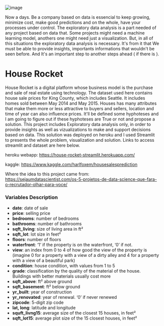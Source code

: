 ![image](https://user-images.githubusercontent.com/84594190/129112665-63e31ac4-bbac-4c4a-a55b-4b8141b55ad2.png)

Now a days. Be a company based on data is essencial to keep growing, minimize cost, make good predictions and on the whole, have your processes under control. The exploratory data analysis is a part needed of any project based on data that. Some projects might need a machine learning model, anothers one might need just a visualization. But, in all of this situations the exploratory data analysis is necessary. It's from it that We must be able to provide insights, importants informations that wouldn't be seen before. And It's an important step to another steps ahead ( if there is ).

# House Rocket

House Rocket is a digital platform whose business model is the purchase and sale of real estate using technology. The dataset used here contains house sale prices for King County, which includes Seattle. It includes homes sold between May 2014 and May 2015. Houses has many attributes that make them more or less attractive to buyers and sellers, location and time of year can also influence prices. It'll be defined some hyphoteses and I am going to figure out if these hyphoteses are True or not and propose a solution. This project includes Exploratory data analysis only, in order to provide insights as well as vizualizations to make and support decisions based on data. This solution was deployed on heroku and I used Streamlit to presents the whole problem, visualization and solution. Links to access streamlit and dataset are here below.

heroku webapp: https://house-rocket-streamlit.herokuapp.com/

kaggle: https://www.kaggle.com/harlfoxem/housesalesprediction

Where the idea to this project came from: https://sejaumdatascientist.com/os-5-projetos-de-data-science-que-fara-o-recrutador-olhar-para-voce/


### Variables Description

- **date**: date of sale
- **price**: selling price
- **bedrooms**: number of bedrooms
- **bathrooms**: number of bathrooms
- **sqft_living**: size of living area in ft²
- **sqft_lot**: lot size in feet²
- **floors**: number of floors
- **waterfront**: ‘1’ if the property is on the waterfront, ‘0’ if not.
- **view**: an index from 0 to 4 of how good the view of the property is (imagine 0 for a property with a view of a dirty alley and 4 for a property with a view of a beautiful park)
- **condition**: house condition, with values from 1 to 5
- **grade**: classification by the quality of the material of the house. Buildings with better materials usually cost more
- **sqft_above**: ft² above ground
- **sqft_basement**: ft² below ground
- **yr_built**: year of construction
- **yr_renovated**: year of renewal. ‘0’ if never renewed
- **zipcode**: 5-digit zip code
- **lat, long**: latitude and longitude
- **squft_livng15**: average size of the closest 15 houses, in feet²
- **sqft_lot15**: average plot size of the 15 closest houses, in feet²

